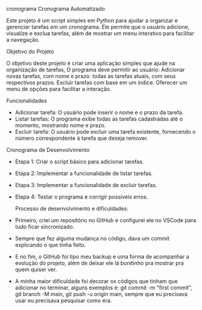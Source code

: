 ﻿ cronograma
 Cronograma Automatizado

Este projeto é um script simples em Python para ajudar a organizar e gerenciar tarefas em um cronograma. Ele permite que o usuário adicione, visualize e exclua tarefas, além de mostrar um menu interativo para facilitar a navegação.

 Objetivo do Projeto

O objetivo deste projeto é criar uma aplicação simples que ajude na organização de tarefas, O programa deve permitir ao usuário:
Adicionar novas tarefas, com nome e prazo.
todas as tarefas atuais, com seus respectivos prazos.
Excluir tarefas com base em um índice.
Oferecer um menu de opções para facilitar a interação.

 Funcionalidades

- Adicionar tarefa: O usuário pode inserir o nome e o prazo da tarefa.
- Listar tarefas: O programa exibe todas as tarefas cadastradas até o momento, mostrando nome e prazo.
- Excluir tarefa: O usuário pode excluir uma tarefa existente, fornecendo o número correspondente à tarefa que deseja remover.

 Cronograma de Desenvolvimento

- Etapa 1: Criar o script básico para adicionar tarefas.
- Etapa 2: Implementar a funcionalidade de listar tarefas.
- Etapa 3: Implementar a funcionalidade de excluir tarefas.
- Etapa 4: Testar o programa e corrigir possíveis erros.

  Processo de desenvolvimento e dificuldades:

- Primeiro, criei um repositório no GitHub e configurei ele no VSCode para tudo ficar sincronizado.
 
- Sempre que fez alguma mudança no código, dava um commit explicando o que tinha feito.

- E no fim, o GitHub foi tipo meu backup e uma forma de acompanhar a evolução do projeto, além de deixar ele lá bonitinho pra mostrar pra quem quiser ver.

- A minha maior dificuldade foi decorar os códigos que tinham que adicionar no terminar, alguns exemplos é: git commit -m "first commit", git branch -M main, git push -u origin main, sempre que eu precisava usar eu precisava pesquisar como éra.




